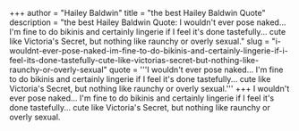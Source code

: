 +++
author = "Hailey Baldwin"
title = "the best Hailey Baldwin Quote"
description = "the best Hailey Baldwin Quote: I wouldn't ever pose naked... I'm fine to do bikinis and certainly lingerie if I feel it's done tastefully... cute like Victoria's Secret, but nothing like raunchy or overly sexual."
slug = "i-wouldnt-ever-pose-naked-im-fine-to-do-bikinis-and-certainly-lingerie-if-i-feel-its-done-tastefully-cute-like-victorias-secret-but-nothing-like-raunchy-or-overly-sexual"
quote = '''I wouldn't ever pose naked... I'm fine to do bikinis and certainly lingerie if I feel it's done tastefully... cute like Victoria's Secret, but nothing like raunchy or overly sexual.'''
+++
I wouldn't ever pose naked... I'm fine to do bikinis and certainly lingerie if I feel it's done tastefully... cute like Victoria's Secret, but nothing like raunchy or overly sexual.
